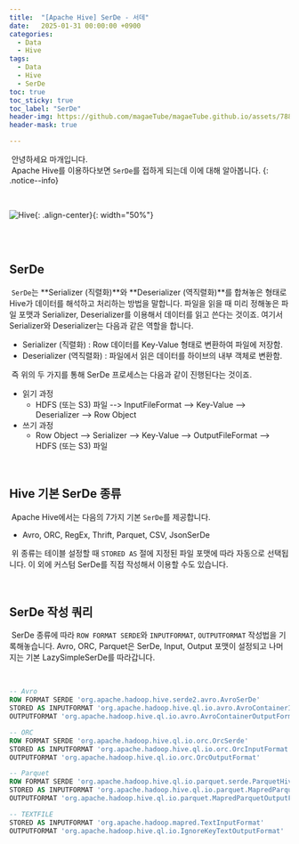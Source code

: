```yaml
---
title:  "[Apache Hive] SerDe - 서데"
date:   2025-01-31 00:00:00 +0900
categories:
  - Data
  - Hive
tags:
  - Data
  - Hive
  - SerDe
toc: true
toc_sticky: true
toc_label: "SerDe"
header-img: https://github.com/magaeTube/magaeTube.github.io/assets/78892113/699e3285-1cf6-4f4d-afc2-1de15161a8d8
header-mask: true

---
```


&nbsp;안녕하세요 마개입니다.  
&nbsp;Apache Hive를 이용하다보면 `SerDe`를 접하게 되는데 이에 대해 알아봅니다.
{: .notice--info}

<br>

![Hive](https://github.com/magaeTube/magaeTube.github.io/assets/78892113/699e3285-1cf6-4f4d-afc2-1de15161a8d8){: .align-center}{: width="50%"}

<br><br>

## SerDe
&nbsp;`SerDe`는 **Serializer (직렬화)**와 **Deserializer (역직렬화)**를 합쳐놓은 형태로 Hive가 데이터를 해석하고 처리하는 방법을 말합니다. 파일을 읽을 때 미리 정해놓은 파일 포맷과 Serializer, Deserializer를 이용해서 데이터를 읽고 쓴다는 것이죠. 여기서 Serializer와 Deserializer는 다음과 같은 역할을 합니다.

* Serializer (직렬화) : Row 데이터를 Key-Value 형태로 변환하여 파일에 저장함.
* Deserializer (역직렬화) : 파일에서 읽은 데이터를 하이브의 내부 객체로 변환함.  
  
&nbsp;즉 위의 두 가지를 통해 SerDe 프로세스는 다음과 같이 진행된다는 것이죠.
* 읽기 과정
  * HDFS (또는 S3) 파일 --> InputFileFormat --> Key-Value --> Deserializer --> Row Object
* 쓰기 과정
  * Row Object --> Serializer --> Key-Value --> OutputFileFormat --> HDFS (또는 S3) 파일

<br>

## Hive 기본 SerDe 종류
&nbsp;Apache Hive에서는 다음의 7가지 기본 `SerDe`를 제공합니다.

* Avro, ORC, RegEx, Thrift, Parquet, CSV, JsonSerDe

&nbsp;위 종류는 테이블 설정할 때 `STORED AS` 절에 지정된 파일 포맷에 따라 자동으로 선택됩니다. 이 외에 커스텀 SerDe를 직접 작성해서 이용할 수도 있습니다.

<br>

## SerDe 작성 쿼리
&nbsp;SerDe 종류에 따라 `ROW FORMAT SERDE`와 `INPUTFORMAT`, `OUTPUTFORMAT` 작성법을 기록해놓습니다. Avro, ORC, Parquet은 SerDe, Input, Output 포맷이 설정되고 나머지는 기본 LazySimpleSerDe를 따라갑니다.

<br>

```sql
-- Avro
ROW FORMAT SERDE 'org.apache.hadoop.hive.serde2.avro.AvroSerDe'
STORED AS INPUTFORMAT 'org.apache.hadoop.hive.ql.io.avro.AvroContainerInputFormat'
OUTPUTFORMAT 'org.apache.hadoop.hive.ql.io.avro.AvroContainerOutputFormat'

-- ORC
ROW FORMAT SERDE 'org.apache.hadoop.hive.ql.io.orc.OrcSerde'
STORED AS INPUTFORMAT 'org.apache.hadoop.hive.ql.io.orc.OrcInputFormat'
OUTPUTFORMAT 'org.apache.hadoop.hive.ql.io.orc.OrcOutputFormat'

-- Parquet
ROW FORMAT SERDE 'org.apache.hadoop.hive.ql.io.parquet.serde.ParquetHiveSerDe'
STORED AS INPUTFORMAT 'org.apache.hadoop.hive.ql.io.parquet.MapredParquetInputFormat'
OUTPUTFORMAT 'org.apache.hadoop.hive.ql.io.parquet.MapredParquetOutputFormat'

-- TEXTFILE
STORED AS INPUTFORMAT 'org.apache.hadoop.mapred.TextInputFormat'
OUTPUTFORMAT 'org.apache.hadoop.hive.ql.io.IgnoreKeyTextOutputFormat'
```